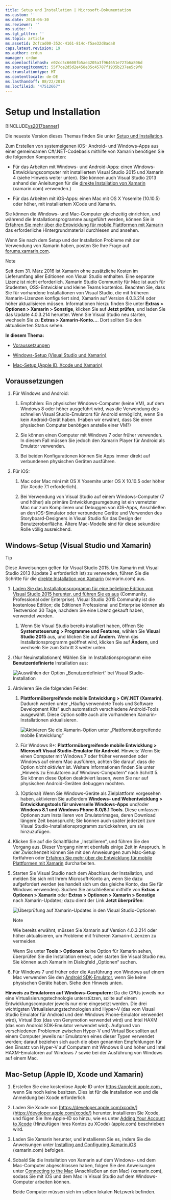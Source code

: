 ```yaml
---
title: Setup und Installation | Microsoft-Dokumentation
ms.custom: ''
ms.date: 2018-06-30
ms.reviewer: ''
ms.suite: ''
ms.tgt_pltfrm: ''
ms.topic: article
ms.assetid: 2cfcad00-352c-4161-814c-f5ae32d8ada8
caps.latest.revision: 19
ms.author: crdun
manager: crdun
ms.openlocfilehash: e02cc5c6600fb5ae4205a3f964651e727b6a806d
ms.sourcegitcommit: 55f7ce2d5d2e458e35c45787f1935b237ee5c9f8
ms.translationtype: MT
ms.contentlocale: de-DE
ms.lasthandoff: 08/22/2018
ms.locfileid: "47512667"
---
```

# <a name="setup-and-install"></a>Setup und Installation
[!INCLUDE[vs2017banner](../includes/vs2017banner.md)]

Die neueste Version dieses Themas finden Sie unter [Setup und Installation](https://docs.microsoft.com/visualstudio/cross-platform/setup-and-install).  
  
  
Zum Erstellen von systemeigenen iOS- Android- und Windows-Apps aus einer gemeinsamen C#/.NET-Codebasis mithilfe von Xamarin benötigen Sie die folgenden Komponenten:  
  
-   Für das Arbeiten mit Windows- und Android-Apps: einen Windows-Entwicklungscomputer mit installiertem Visual Studio 2015 und Xamarin 4 (siehe Hinweis weiter unten). (Sie können auch Visual Studio 2013 anhand der Anleitungen für die [direkte Installation von Xamarin](https://developer.xamarin.com/guides/cross-platform/getting_started/requirements/#install) (xamarin.com) verwenden.)   
  
-   Für das Arbeiten mit iOS-Apps: einen Mac mit OS X Yosemite (10.10.5) oder höher, mit installiertem XCode und Xamarin.  
  
 Sie können die Windows- und Mac-Computer gleichzeitig einrichten, und während die Installationsprogramme ausgeführt werden, können Sie in [Erfahren Sie mehr über die Entwicklung für mobile Plattformen mit Xamarin](../cross-platform/learn-about-mobile-development-with-xamarin.md) das erforderliche Hintergrundmaterial durchlesen und ansehen.  
 
Wenn Sie nach dem Setup und der Installation Probleme mit der Verwendung von Xamarin haben, posten Sie Ihre Frage auf [forums.xamarin.com](http://forums.xamarin.com/).
  
> [!NOTE]
>  Seit dem 31. März 2016 ist Xamarin ohne zusätzliche Kosten im Lieferumfang aller Editionen von Visual Studio enthalten. Eine separate Lizenz ist nicht erforderlich. Xamarin Studio Community für Mac ist auch für Studenten, OSS-Entwickler und kleine Teams kostenlos. Beachten Sie, dass Sie für vorhandene Installationen von Visual Studio, die mit früheren Xamarin-Lizenzen konfiguriert sind, Xamarin auf Version 4.0.3.214 oder höher aktualisieren müssen. Informationen hierzu finden Sie unter **Extras > Optionen > Xamarin > Sonstige**, klicken Sie auf **Jetzt prüfen**, und laden Sie das Update 4.0.3.214 herunter. Wenn Sie Visual Studio neu starten, wechseln Sie zu **Extras > Xamarin-Konto...**. Dort sollten Sie den aktualisierten Status sehen.  
  
 **In diesem Thema:**  
  
-   [Voraussetzungen](#prereq)  
  
-   [Windows-Setup (Visual Studio und Xamarin)](#windows)  
  
-   [Mac-Setup (Apple ID, Xcode und Xamarin)](#mac)  
  
##  <a name="prereq"></a> Voraussetzungen  
  
1.  Für Windows und Android:  
  
    1.  Empfohlen: Ein physischer Windows-Computer (keine VM), auf dem Windows 8 oder höher ausgeführt wird, was die Verwendung des schnellen Visual Studio-Emulators für Android ermöglicht, wenn Sie kein Android-Gerät haben. (Haben wir erwähnt, dass Sie einen physischen Computer benötigen anstelle einer VM?)  
  
    1.  Sie können einen Computer mit Windows 7 oder früher verwenden. In diesem Fall müssen Sie jedoch den Xamarin Player für Android als Emulator verwenden. 
    
    1. Bei beiden Konfigurationen können Sie Apps immer direkt auf verbundenen physischen Geräten ausführen.  
  
1.  Für iOS:  
  
    1.  Mac oder Mac mini mit OS X Yosemite unter OS X 10.10.5 oder höher (für Xcode 7.1 erforderlich).  
  
    1.  Bei Verwendung von Visual Studio auf einem Windows-Computer (7 und höher) als primäre Entwicklungsumgebung ist ein vernetzter Mac nur zum Kompilieren und Debuggen von iOS-Apps, Anschließen an den iOS-Simulator oder verbundene Geräte und Verwenden des Storyboard-Designers in Visual Studio für das Design der Benutzeroberfläche. Ältere Mac-Modelle sind für diese sekundäre Rolle völlig ausreichend.  
  
##  <a name="windows"></a> Windows-Setup (Visual Studio und Xamarin)  
  
> [!TIP]
>  Diese Anweisungen gelten für Visual Studio 2015. Um Xamarin mit Visual Studio 2013 (Update 2 erforderlich ist) zu verwenden, führen Sie die Schritte für die [direkte Installation von Xamarin](https://developer.xamarin.com/guides/cross-platform/getting_started/requirements/#install) (xamarin.com) aus.  
  
1.  [Laden Sie das Installationsprogramm für eine beliebige Edition von Visual Studio 2015 herunter, und führen Sie es aus](https://www.visualstudio.com/en-us/downloads/download-visual-studio-vs.aspx) (Community, Professional oder Enterprise). Visual Studio 2015 Community ist die kostenlose Edition; die Editionen Professional und Enterprise können als Testversion 30 Tage, nachdem Sie eine Lizenz gekauft haben, verwendet werden.  
  
    1.  Wenn Sie Visual Studio bereits installiert haben, öffnen Sie **Systemsteuerung > Programme und Features**, wählen Sie **Visual Studio 2015** aus, und klicken Sie auf **Ändern**. Wenn das Installationsprogramm geöffnet wird, klicken Sie auf **Ändern**, und wechseln Sie zum Schritt 3 weiter unten.  
  
2.  (Nur Neuinstallationen) Wählen Sie im Installationsprogramm eine **Benutzerdefinierte** Installation aus:  
  
     ![Auswählen der Option „Benutzerdefiniert“ bei Visual Studio-Installation](../cross-platform/media/cross-plat-xamarin-setup-1.png "Plattformübergreifendes Xamarin-Setup 1")  
  
3.  Aktivieren Sie die folgenden Felder:  
  
    1.  **Plattformübergreifende mobile Entwicklung > C#/.NET (Xamarin)**. Dadurch werden unter „Häufig verwendete Tools und Software Development Kits“ auch automatisch verschiedene Android-Tools ausgewählt. Diese Option sollte auch alle vorhandenen Xamarin-Installationen aktualisieren.  
  
         ![Aktivieren Sie die Xamarin-Option unter „Plattformübergreifende mobile Entwicklung“](../cross-platform/media/cross-plat-xamarin-setup-2.png "Plattformübergreifendes Xamarin-Setup 2")  
  
    2.  Für Windows 8+: **Plattformübergreifende mobile Entwicklung > Microsoft Visual Studio-Emulator für Android**. Hinweis: Wenn Sie einen Computer mit Windows 7 oder früher verwenden oder Windows auf einem Mac ausführen, achten Sie darauf, dass die Option *nicht aktiviert* ist. Weitere Informationen finden Sie unter „Hinweis zu Emulatoren auf Windows-Computern“ nach Schritt 5. Sie können diese Option deaktiviert lassen, wenn Sie nur auf physischen Android-Geräten debuggen möchten.  
  
    3.  (Optional) Wenn Sie Windows-Geräte als Zielplattform vorgesehen haben, aktivieren Sie außerdem **Windows- und Webentwicklung > Entwicklungstools für universelle Windows-Apps** und/oder **Windows 8.1 und Windows Phone 8.0/8.1 Tools**. Diese umfassen Optionen zum Installieren von Emulatorimages, deren Download längere Zeit beansprucht; Sie können auch später jederzeit zum Visual Studio-Installationsprogramm zurückkehren, um sie hinzuzufügen.  
  
4.  Klicken Sie auf die Schaltfläche „Installieren“, und führen Sie den Vorgang aus. Dieser Vorgang nimmt ebenfalls einige Zeit in Anspruch. In der Zwischenzeit können Sie mit den Anweisungen zum Mac-Setup fortfahren oder [Erfahren Sie mehr über die Entwicklung für mobile Plattformen mit Xamarin](../cross-platform/learn-about-mobile-development-with-xamarin.md) durcharbeiten.  
  
5.  Starten Sie Visual Studio nach dem Abschluss der Installation, und melden Sie sich mit Ihrem Microsoft-Konto an, wenn Sie dazu aufgefordert werden (es handelt sich um das gleiche Konto, das Sie für Windows verwenden). Suchen Sie anschließend mithilfe von **Extras > Optionen > Xamarin** oder **Extras > Optionen > Xamarin > Sonstige** nach Xamarin-Updates; dazu dient der Link **Jetzt überprüfen**:  
  
     ![Überprüfung auf Xamarin-Updates in den Visual Studio-Optionen](../cross-platform/media/cross-plat-xamarin-setup-3.png "Plattformübergreifendes Xmarin-Setup 3")  
  
    > [!NOTE]
    >  Wie bereits erwähnt, müssen Sie Xamarin auf Version 4.0.3.214 oder höher aktualisieren, um Probleme mit früheren Xamarin-Lizenzen zu vermeiden.  

    Wenn Sie unter **Tools > Optionen** keine Option für Xamarin sehen, überprüfen Sie die Installation erneut, oder starten Sie Visual Studio neu. Sie können auch Xamarin im Dialogfeld „Optionen“ suchen.
      
6.  Für Windows 7 und früher oder die Ausführung von Windows auf einem Mac verwenden Sie den [Android SDK-Emulator](https://developer.xamarin.com/guides/android/deployment,_testing,_and_metrics/debug-on-emulator/android-sdk-emulator/), wenn Sie keine physischen Geräte haben. Siehe den Hinweis unten.  
  
 **Hinweis zu Emulatoren auf Windows-Computern:** Da die CPUs jeweils nur eine Virtualisierungstechnologie unterstützen, sollte auf einem Entwicklungscomputer jeweils nur eine eingesetzt werden. Die drei wichtigsten Virtualisierungstechnologien sind Hyper-V (das vom Visual Studio Emulator für Android und dem Windows Phone-Emulator verwendet wird), Virtual Box (das von Genymotion verwendet wird) und Intel HAXM (das vom Android SDK-Emulator verwendet wird). Aufgrund von verschiedenen Problemen zwischen Hyper-V und Virtual Box sollten auf einem Computer jeweils nur Emulatoren eines dieser Typen verwendet werden; darauf beziehen sich auch die oben genannten Empfehlungen für den Einsatz von Hyper-V auf Computern mit Windows 8 und höher und Intel HAXM-Emulatoren auf Windows 7 sowie bei der Ausführung von Windows auf einem Mac.  
  
##  <a name="mac"></a> Mac-Setup (Apple ID, Xcode und Xamarin)  
  
1.  Erstellen Sie eine kostenlose Apple ID unter [ https://appleid.apple.com ](https://appleid.apple.com/) , wenn Sie noch keine besitzen. Dies ist für die Installation von und die Anmeldung bei Xcode erforderlich.  
  
2.  Laden Sie Xcode von [https://developer.apple.com/xcode/](https://developer.apple.com/xcode/) herunter, installieren Sie Xcode, und fügen Sie Ihre Apple-ID so hinzu, wie es unter [Adding Your Account to Xcode](https://developer.apple.com/library/content/documentation/IDEs/Conceptual/AppStoreDistributionTutorial/AddingYourAccounttoXcode/AddingYourAccounttoXcode.html#//apple_ref/doc/uid/TP40013839-CH40-SW1) (Hinzufügen Ihres Kontos zu XCode) (apple.com) beschrieben wird.  
  
3.  Laden Sie Xamarin herunter, und installieren Sie es, indem Sie die Anweisungen unter [Installing and Configuring Xamarin.iOS](http://developer.xamarin.com/guides/ios/getting_started/installation/mac/) (xamarin.com) befolgen.  
  
4.  Sobald Sie die Installation von Xamarin auf dem Windows- und dem Mac-Computer abgeschlossen haben, folgen Sie den Anweisungen unter [Connecting to the Mac](http://developer.xamarin.com/guides/ios/getting_started/installation/windows/xamarin-mac-agent/) (Anschließen an den Mac) (xamarin.com), sodass Sie mit iOS und dem Mac in Visual Studio auf dem Windows-Computer arbeiten können.  
  
     Beide Computer müssen sich im selben lokalen Netzwerk befinden.

